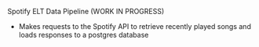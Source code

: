 Spotify ELT Data Pipeline (WORK IN PROGRESS)

* Makes requests to the Spotify API to retrieve recently played songs and loads responses to a postgres database
